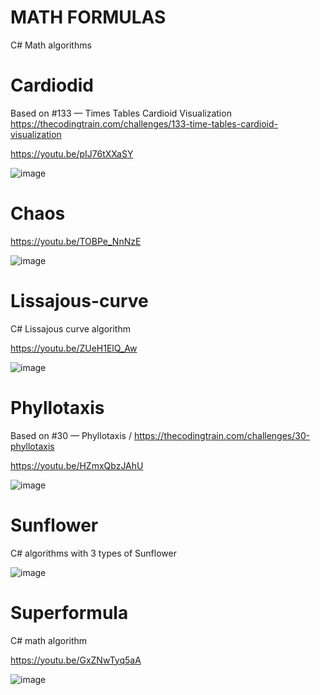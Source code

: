 # MATH FORMULAS
 C# Math algorithms


# Cardiodid

Based on #133 — Times Tables Cardioid Visualization https://thecodingtrain.com/challenges/133-time-tables-cardioid-visualization

https://youtu.be/pIJ76tXXaSY

![image](https://github.com/user-attachments/assets/c8c1c219-3b22-4fe2-b0e1-1d7bb4b9dd93)



# Chaos

https://youtu.be/TOBPe_NnNzE

![image](https://github.com/tltrus/MATH-FORMULAS/assets/77125487/de7640b6-60d1-4d3b-a6b8-1c6499d3dea9)


# Lissajous-curve

C# Lissajous curve algorithm

https://youtu.be/ZUeH1ElQ_Aw

![image](https://github.com/tltrus/MATH-FORMULAS/assets/77125487/6d5c10b0-64da-4e61-b195-96dedd0f4258)

# Phyllotaxis

Based on #30 — Phyllotaxis / https://thecodingtrain.com/challenges/30-phyllotaxis

https://youtu.be/HZmxQbzJAhU

![image](https://github.com/user-attachments/assets/066dcd8c-1597-4143-bafb-c7f2a06bf765)



# Sunflower

C# algorithms with 3 types of Sunflower

![image](https://github.com/tltrus/MATH-FORMULAS/assets/77125487/92888f17-fee1-4cab-ac1e-5d633a562c0c)


# Superformula

C# math algorithm

https://youtu.be/GxZNwTyq5aA

![image](https://github.com/tltrus/MATH/assets/77125487/0d4a081d-1a82-44fc-9979-150ad3e33078)
